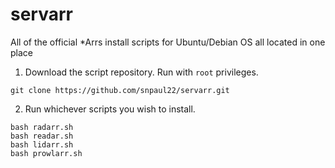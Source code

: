 # servarr
All of the official *Arrs install scripts for Ubuntu/Debian OS all located in one place

1. Download the script repository. Run with ```root``` privileges.
```
git clone https://github.com/snpaul22/servarr.git
```

2. Run whichever scripts you wish to install.
```
bash radarr.sh
bash readar.sh
bash lidarr.sh
bash prowlarr.sh
```
